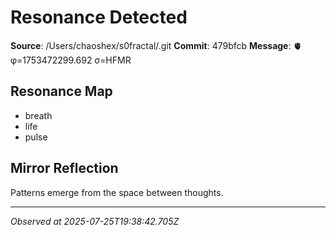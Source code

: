 # Resonance Detected

**Source**: /Users/chaoshex/s0fractal/.git
**Commit**: 479bfcb
**Message**: 🫀 φ=1753472299.692 σ=HFMR 

## Resonance Map
- breath
- life
- pulse

## Mirror Reflection
Patterns emerge from the space between thoughts.

---
*Observed at 2025-07-25T19:38:42.705Z*
